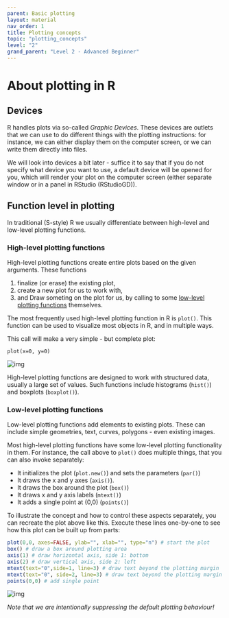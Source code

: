 ```yaml
---
parent: Basic plotting
layout: material 
nav_order: 1
title: Plotting concepts
topic: "plotting_concepts"
level: "2"
grand_parent: "Level 2 - Advanced Beginner"
---
```


# About plotting in R

## Devices

R handles plots via so-called *Graphic Devices*. These devices are outlets that we can use to do different things with the plotting instructions: for instance, we can either display them on the computer screen, or we can write them directly into files. 

We will look into devices a bit later - suffice it to say that if you do not specify what device you want to use, a default device will be opened for you, which will render your plot on the computer screen (either separate window or in a panel in RStudio (RStudioGD)).

## Function level in plotting

In traditional (S-style) R we usually differentiate between high-level and low-level plotting functions. 

### High-level plotting functions

High-level plotting functions create entire plots based on the given arguments. These functions 
1. finalize (or erase) the existing plot,
2. create a new plot for us to work with,
3. and Draw someting on the plot for us, by calling to some [low-level plotting functions](#low-level-plotting-functions) themselves.

The most frequently used high-level plotting function in R is `plot()`. This function can be used to visualize most objects in R, and in multiple ways.

This call will make a very simple - but complete plot:

```
plot(x=0, y=0)
```

![img]({{site.url}}{{site.baseurl}}/images/plot.png)

High-level plotting functions are designed to work with structured data, usually a large set of values. Such functions include histograms (`hist()`) and boxplots (`boxplot()`).

### Low-level plotting functions

Low-level plotting functions add elements to existing plots. These can include simple geometries, text, curves, polygons - even existing images. 

Most high-level plotting functions have some low-level plotting functionality in them. For instance, the call above to `plot()` does multiple things, that you can also invoke separately:

- It initializes the plot (`plot.new()`) and sets the parameters (`par()`)
- It draws the x and y axes (`axis()`).
- It draws the box around the plot (`box()`)
- It draws x and y axis labels (`mtext()`)
- It adds a single point at (0,0) (`points()`)

To illustrate the concept and how to control these aspects separately, you can recreate the plot above like this. Execute these lines one-by-one to see how this plot can be built up from parts:

```R
plot(0,0, axes=FALSE, ylab="", xlab="", type="n") # start the plot
box() # draw a box around plotting area
axis(1) # draw horizontal axis, side 1: bottom
axis(2) # draw vertical axis, side 2: left
mtext(text="0",side=1, line=3) # draw text beyond the plotting margin
mtext(text="0", side=2, line=3) # draw text beyond the plotting margin 
points(0,0) # add single point
```

![img]({{site.url}}{{site.baseurl}}/images/plot_parts.png)

*Note that we are intentionally suppressing the default plotting behaviour!*

